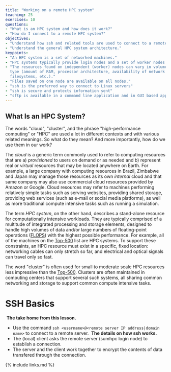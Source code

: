 ```yaml
---
title: "Working on a remote HPC system"
teaching: 25
exercises: 10
questions:
- "What is an HPC system and how does it work?"
- "How do I connect to a remote HPC system?"
objectives:
- "Understand how ssh and related tools are used to connect to a remote HPC system."
- "Understand the general HPC system architecture."
keypoints:
- "An HPC system is a set of networked machines."
- "HPC systems typically provide login nodes and a set of worker nodes."
- "The resources found on independent (worker) nodes can vary in volume and
  type (amount of RAM, processor architecture, availability of network mounted
  filesystems, etc.)."
- "Files saved on one node are available on all nodes."
- "ssh is the preferred way to connect to Linux servers"
- "ssh is secure and protects information sent"
- "sftp is available in a command line application and in GUI based applications for file transfers"
---
```


## What Is an HPC System?

The words "cloud", "cluster", and the phrase "high-performance computing" or
"HPC" are used a lot in different contexts and with various related meanings.
So what do they mean? And more importantly, how do we use them in our work?

The *cloud* is a generic term commonly used to refer to computing resources
that are a) *provisioned* to users on demand or as needed and b) represent real
or *virtual* resources that may be located anywhere on Earth. For example, a
large company with computing resources in Brazil, Zimbabwe and Japan may manage
those resources as its own *internal* cloud and that same company may also
use commercial cloud resources provided by Amazon or Google. Cloud
resources may refer to machines performing relatively simple tasks such as
serving websites, providing shared storage, providing web services (such as
e-mail or social media platforms), as well as more traditional compute
intensive tasks such as running a simulation.

The term *HPC system*, on the other hand, describes a stand-alone resource for
computationally intensive workloads. They are typically comprised of a
multitude of integrated processing and storage elements, designed to handle
high volumes of data and/or large numbers of floating-point operations
([FLOPS](https://en.wikipedia.org/wiki/FLOPS)) with the highest possible
performance. For example, all of the machines on the
[Top-500](https://www.top500.org) list are HPC systems. To support these
constraints, an HPC resource must exist in a specific, fixed location:
networking cables can only stretch so far, and electrical and optical signals
can travel only so fast.

The word "cluster" is often used for small to moderate scale HPC resources less
impressive than the [Top-500](https://www.top500.org). Clusters are often
maintained in computing centers that support several such systems, all sharing
common networking and storage to support common compute intensive tasks.


# SSH Basics
​
**The take home from this lesson.**
​
- Use the command `ssh <username>@<remote server IP address|domain name>` to connect to a remote server.
​
**The details on how ssh works.**
​
- The (local) client asks the remote server (sumhpc login node) to establish a connection.
- The server and the client work together to encrypt the contents of data transfered through the connection.

{% include links.md %}
